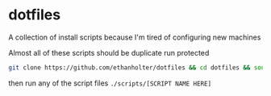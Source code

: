 # dotfiles
A collection of install scripts because I'm tired of configuring new machines

Almost all of these scripts should be duplicate run protected

```bash
git clone https://github.com/ethanholter/dotfiles && cd dotfiles && source setup.sh
```

then run any of the script files `./scripts/[SCRIPT NAME HERE]`